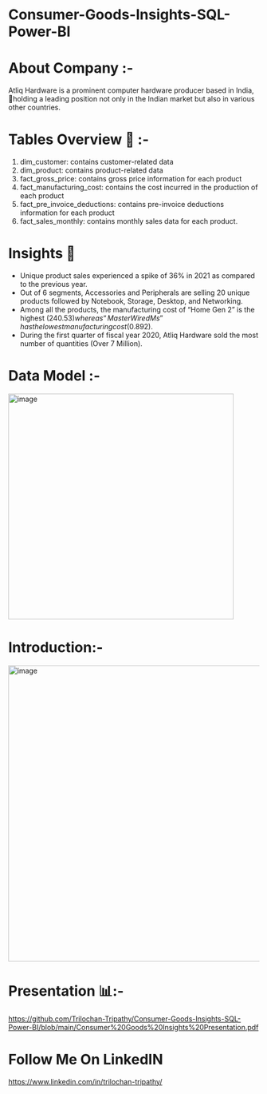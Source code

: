# Consumer-Goods-Insights-SQL-Power-BI 

# About Company :-
Atliq Hardware is a prominent computer hardware producer based in India, holding a leading position not only in the Indian market but also in various other countries.

# Tables Overview 📂 :-
1. dim_customer: contains customer-related data
2. dim_product: contains product-related data
3. fact_gross_price: contains gross price information for each product
4. fact_manufacturing_cost: contains the cost incurred in the production of each product
5. fact_pre_invoice_deductions: contains pre-invoice deductions information for each product
6. fact_sales_monthly: contains monthly sales data for each product.


# Insights 🎯
- Unique product sales experienced a spike of 36% in 2021 as compared to the previous year.
- Out of 6 segments, Accessories and Peripherals are selling 20 unique products followed by Notebook, Storage, Desktop, and Networking.
- Among all the products, the manufacturing cost of “Home Gen 2” is the highest ($240.53) whereas “Master Wired Ms” has the lowest manufacturing cost ($0.892).
- During the first quarter of fiscal year 2020, Atliq Hardware sold the most number of quantities (Over 7 Million).

# Data Model :- 
<img width="452" alt="image" src="https://github.com/Trilochan-Tripathy/Consumer-Goods-Insights-SQL-Power-BI/assets/141568396/d71ead77-ee07-4ec1-96ac-789ef5395c92"> 

# Introduction:-
<img width="593" alt="image" src="https://github.com/Trilochan-Tripathy/Consumer-Goods-Insights-SQL-Power-BI/assets/141568396/f7aefd5e-de04-4261-ae1f-ea4942a4ec5c"> 

# Presentation 📊:-
https://github.com/Trilochan-Tripathy/Consumer-Goods-Insights-SQL-Power-BI/blob/main/Consumer%20Goods%20Insights%20Presentation.pdf



# Follow Me On LinkedIN
https://www.linkedin.com/in/trilochan-tripathy/




